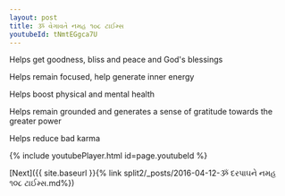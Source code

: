 ```yaml
---
layout: post
title: ૐ વેગાવતે નમહ ૧૦૮ ટાઈમ્સ
youtubeId: tNmtEGgca7U
---
```

 
 
Helps get goodness, bliss and peace and God's blessings
 
Helps remain focused, help generate inner energy 
 
Helps boost physical and mental health 
 
Helps remain grounded and generates a sense of gratitude towards the greater power 
 
Helps reduce bad karma
 
 
 
 


{% include youtubePlayer.html id=page.youtubeId %}
 
[Next]({{ site.baseurl }}{% link  split2/_posts/2016-04-12-ૐ દરપાઘને નમહ ૧૦૮ ટાઈમ્સ.md%})
 
